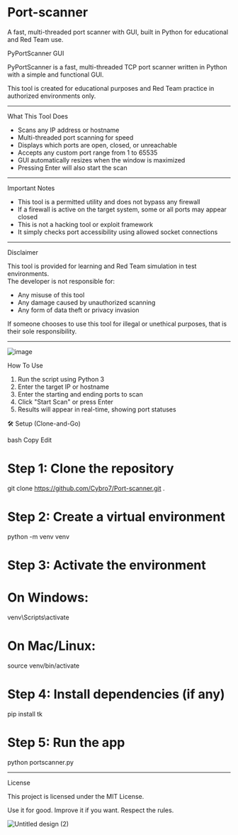 # Port-scanner
A fast, multi-threaded port scanner with GUI, built in Python for educational and Red Team use.

PyPortScanner GUI

PyPortScanner is a fast, multi-threaded TCP port scanner written in Python with a simple and functional GUI.

This tool is created for educational purposes and Red Team practice in authorized environments only.

---

What This Tool Does

- Scans any IP address or hostname
- Multi-threaded port scanning for speed
- Displays which ports are open, closed, or unreachable
- Accepts any custom port range from 1 to 65535
- GUI automatically resizes when the window is maximized
- Pressing Enter will also start the scan

---

Important Notes

- This tool is a permitted utility and does not bypass any firewall
- If a firewall is active on the target system, some or all ports may appear closed
- This is not a hacking tool or exploit framework
- It simply checks port accessibility using allowed socket connections

---

Disclaimer

This tool is provided for learning and Red Team simulation in test environments.  
The developer is not responsible for:

- Any misuse of this tool
- Any damage caused by unauthorized scanning
- Any form of data theft or privacy invasion

If someone chooses to use this tool for illegal or unethical purposes, that is their sole responsibility.

---


![image](https://github.com/user-attachments/assets/a16c1d8a-2ab9-42a2-8c48-19c09fe60990)

How To Use

1. Run the script using Python 3
2. Enter the target IP or hostname
3. Enter the starting and ending ports to scan
4. Click "Start Scan" or press Enter
5. Results will appear in real-time, showing port statuses

🛠️ Setup (Clone-and-Go)

bash
Copy
Edit
# Step 1: Clone the repository
git clone https://github.com/Cybro7/Port-scanner.git .

# Step 2: Create a virtual environment
python -m venv venv

# Step 3: Activate the environment
# On Windows:
venv\Scripts\activate
# On Mac/Linux:
source venv/bin/activate

# Step 4: Install dependencies (if any)
pip install tk

# Step 5: Run the app
python portscanner.py

---

License

This project is licensed under the MIT License.

Use it for good. Improve it if you want. Respect the rules.

![Untitled design (2)](https://github.com/user-attachments/assets/74353cdf-d0f8-49e3-ab73-0e053f411ac9)


